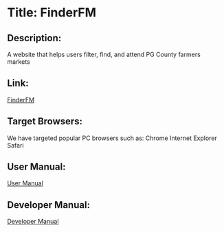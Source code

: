 # Title: FinderFM
## Description:
A website that helps users filter, find, and attend PG County farmers markets 
## Link:
[FinderFM](https://practical-hopper-3ac28a.netlify.com/)

## Target Browsers:
We have targeted popular PC browsers such as:
Chrome
Internet Explorer
Safari

## User Manual:
[User Manual](docs/user_manual.md)

## Developer Manual:
[Developer Manual](docs/developer_manual.md)
